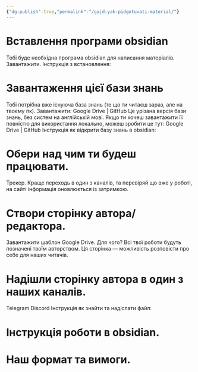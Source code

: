 ```yaml
---
{"dg-publish":true,"permalink":"/gajd-yak-pidgotuvati-material/"}
---
```


# Вставлення програми obsidian
Тобі буде необхідна програма obsidian для написання матеріалів. Завантажити.
Інструкція з встановлення:

# Завантаження цієї бази знань
Тобі потрібна вже існуюча база знань (те що ти читаєш зараз, але на твоєму пк). Завантажити: Google Drive | GitHub
Це урізана версія бази знань, без систем на англійській мові. Якщо ти хочеш завантажити її повністю для використання локально, можеш зробити це тут: Google Drive | GitHub
Інструкція як відкрити базу знань в obsidian:

#  Обери над чим ти будеш працювати.
Трекер. Краще переходь в один з каналів, та перевіряй що вже у роботі, на сайті інформація оновлюється із затримкою.

#  Створи сторінку автора/редактора. 
Завантажити шаблон Google Drive.
Для чого? 
Всі твої роботи будуть позначені твоїм авторством. Ця сторінка — можливість розповісти про себе для наших читачів.

#  Надішли сторінку автора в один з наших каналів. 
Telegram Discord
Інструкція як знайти та надіслати файл:

#  Інструкція роботи в obsidian.

#  Наш формат та вимоги.